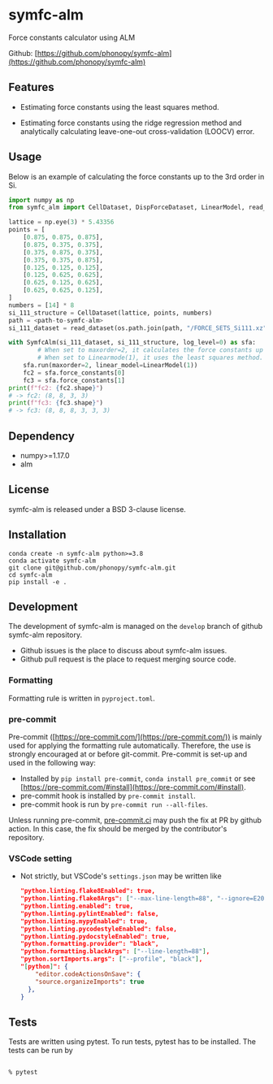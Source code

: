 # symfc-alm
Force constants calculator using ALM

Github: [https://github.com/phonopy/symfc-alm](https://github.com/phonopy/symfc-alm)

## Features

- Estimating force constants using the least squares method.

- Estimating force constants using the ridge regression method and analytically calculating leave-one-out cross-validation (LOOCV) error.

## Usage

Below is an example of calculating the force constants up to the 3rd order in Si.

```python
import numpy as np
from symfc_alm import CellDataset, DispForceDataset, LinearModel, read_dataset, SymfcAlm

lattice = np.eye(3) * 5.43356
points = [
    [0.875, 0.875, 0.875],
    [0.875, 0.375, 0.375],
    [0.375, 0.875, 0.375],
    [0.375, 0.375, 0.875],
    [0.125, 0.125, 0.125],
    [0.125, 0.625, 0.625],
    [0.625, 0.125, 0.625],
    [0.625, 0.625, 0.125],
]
numbers = [14] * 8
si_111_structure = CellDataset(lattice, points, numbers)
path = <path-to-symfc-alm>
si_111_dataset = read_dataset(os.path.join(path, "/FORCE_SETS_Si111.xz"))

with SymfcAlm(si_111_dataset, si_111_structure, log_level=0) as sfa:
		# When set to maxorder=2, it calculates the force constants up to the 3rd order.
		# When set to Linearmode(1), it uses the least squares method.
    sfa.run(maxorder=2, linear_model=LinearModel(1))
    fc2 = sfa.force_constants[0]
    fc3 = sfa.force_constants[1]
print(f"fc2: {fc2.shape}")
# -> fc2: (8, 8, 3, 3)
print(f"fc3: {fc3.shape}")
# -> fc3: (8, 8, 8, 3, 3, 3)
```

## Dependency

- numpy>=1.17.0
- alm

## License

symfc-alm is released under a BSD 3-clause license.

## Installation

```
conda create -n symfc-alm python>=3.8
conda activate symfc-alm
git clone git@github.com/phonopy/symfc-alm.git
cd symfc-alm
pip install -e .
```

## Development

The development of symfc-alm is managed on the `develop` branch of github symfc-alm repository.

- Github issues is the place to discuss about symfc-alm issues.
- Github pull request is the place to request merging source code.

### Formatting

Formatting rule is written in `pyproject.toml`.

### pre-commit

Pre-commit ([https://pre-commit.com/](https://pre-commit.com/)) is mainly used for applying the formatting rule automatically. Therefore, the use is strongly encouraged at or before git-commit. Pre-commit is set-up and used in the following way:

- Installed by `pip install pre-commit`, `conda install pre_commit` or see [https://pre-commit.com/#install](https://pre-commit.com/#install).
- pre-commit hook is installed by `pre-commit install`.
- pre-commit hook is run by `pre-commit run --all-files`.

Unless running pre-commit, [pre-commit.ci](http://pre-commit.ci/) may push the fix at PR by github action. In this case, the fix should be merged by the contributor's repository.

### VSCode setting

- Not strictly, but VSCode's `settings.json` may be written like

  ```json
  "python.linting.flake8Enabled": true,
  "python.linting.flake8Args": ["--max-line-length=88", "--ignore=E203,W503"],
  "python.linting.enabled": true,
  "python.linting.pylintEnabled": false,
  "python.linting.mypyEnabled": true,
  "python.linting.pycodestyleEnabled": false,
  "python.linting.pydocstyleEnabled": true,
  "python.formatting.provider": "black",
  "python.formatting.blackArgs": ["--line-length=88"],
  "python.sortImports.args": ["--profile", "black"],
  "[python]": {
      "editor.codeActionsOnSave": {
      "source.organizeImports": true
    },
  }
  ```

## Tests

Tests are written using pytest. To run tests, pytest has to be installed. The tests can be run by

```bash

% pytest

```
